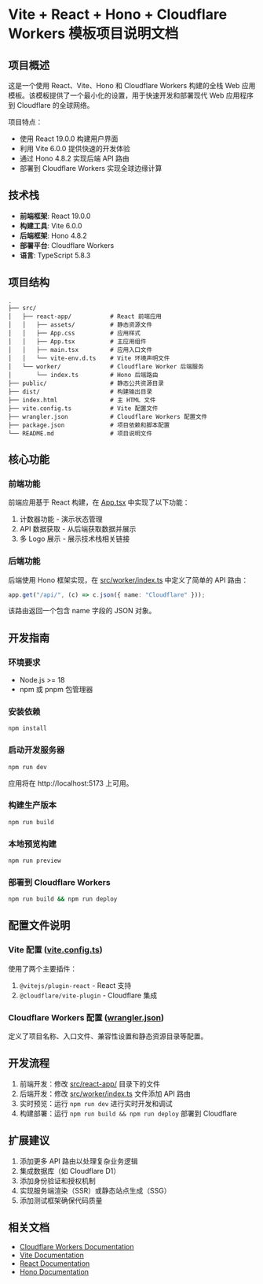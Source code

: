 # Vite + React + Hono + Cloudflare Workers 模板项目说明文档

## 项目概述

这是一个使用 React、Vite、Hono 和 Cloudflare Workers 构建的全栈 Web 应用模板。该模板提供了一个最小化的设置，用于快速开发和部署现代 Web 应用程序到 Cloudflare 的全球网络。

项目特点：
- 使用 React 19.0.0 构建用户界面
- 利用 Vite 6.0.0 提供快速的开发体验
- 通过 Hono 4.8.2 实现后端 API 路由
- 部署到 Cloudflare Workers 实现全球边缘计算

## 技术栈

- **前端框架**: React 19.0.0
- **构建工具**: Vite 6.0.0
- **后端框架**: Hono 4.8.2
- **部署平台**: Cloudflare Workers
- **语言**: TypeScript 5.8.3

## 项目结构

```
.
├── src/
│   ├── react-app/           # React 前端应用
│   │   ├── assets/          # 静态资源文件
│   │   ├── App.css          # 应用样式
│   │   ├── App.tsx          # 主应用组件
│   │   ├── main.tsx         # 应用入口文件
│   │   └── vite-env.d.ts    # Vite 环境声明文件
│   └── worker/              # Cloudflare Worker 后端服务
│       └── index.ts         # Hono 后端路由
├── public/                  # 静态公共资源目录
├── dist/                    # 构建输出目录
├── index.html               # 主 HTML 文件
├── vite.config.ts           # Vite 配置文件
├── wrangler.json            # Cloudflare Workers 配置文件
├── package.json             # 项目依赖和脚本配置
└── README.md                # 项目说明文件
```

## 核心功能

### 前端功能

前端应用基于 React 构建，在 [App.tsx](file:///Users/song.chen/AI/lingma/vite-react-cloudflare/src/react-app/App.tsx) 中实现了以下功能：

1. 计数器功能 - 演示状态管理
2. API 数据获取 - 从后端获取数据并展示
3. 多 Logo 展示 - 展示技术栈相关链接

### 后端功能

后端使用 Hono 框架实现，在 [src/worker/index.ts](file:///Users/song.chen/AI/lingma/vite-react-cloudflare/src/worker/index.ts) 中定义了简单的 API 路由：

```typescript
app.get("/api/", (c) => c.json({ name: "Cloudflare" }));
```

该路由返回一个包含 name 字段的 JSON 对象。

## 开发指南

### 环境要求

- Node.js >= 18
- npm 或 pnpm 包管理器

### 安装依赖

```bash
npm install
```

### 启动开发服务器

```bash
npm run dev
```

应用将在 http://localhost:5173 上可用。

### 构建生产版本

```bash
npm run build
```

### 本地预览构建

```bash
npm run preview
```

### 部署到 Cloudflare Workers

```bash
npm run build && npm run deploy
```

## 配置文件说明

### Vite 配置 ([vite.config.ts](file:///Users/song.chen/AI/lingma/vite-react-cloudflare/vite.config.ts))

使用了两个主要插件：
1. `@vitejs/plugin-react` - React 支持
2. `@cloudflare/vite-plugin` - Cloudflare 集成

### Cloudflare Workers 配置 ([wrangler.json](file:///Users/song.chen/AI/lingma/vite-react-cloudflare/wrangler.json))

定义了项目名称、入口文件、兼容性设置和静态资源目录等配置。

## 开发流程

1. 前端开发：修改 [src/react-app/](file:///Users/song.chen/AI/lingma/vite-react-cloudflare/src/react-app) 目录下的文件
2. 后端开发：修改 [src/worker/index.ts](file:///Users/song.chen/AI/lingma/vite-react-cloudflare/src/worker/index.ts) 文件添加 API 路由
3. 实时预览：运行 `npm run dev` 进行实时开发和调试
4. 构建部署：运行 `npm run build && npm run deploy` 部署到 Cloudflare

## 扩展建议

1. 添加更多 API 路由以处理复杂业务逻辑
2. 集成数据库（如 Cloudflare D1）
3. 添加身份验证和授权机制
4. 实现服务端渲染（SSR）或静态站点生成（SSG）
5. 添加测试框架确保代码质量

## 相关文档

- [Cloudflare Workers Documentation](https://developers.cloudflare.com/workers/)
- [Vite Documentation](https://vitejs.dev/guide/)
- [React Documentation](https://reactjs.org/)
- [Hono Documentation](https://hono.dev/)
